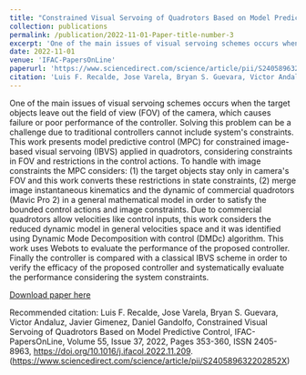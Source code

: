 ```yaml
---
title: "Constrained Visual Servoing of Quadrotors Based on Model Predictive Control"
collection: publications
permalink: /publication/2022-11-01-Paper-title-number-3
excerpt: 'One of the main issues of visual servoing schemes occurs when the target objects leave out the field of view (FOV) of the camera, which causes failure or poor performance of the controller. Solving this problem can be a challenge due to traditional controllers cannot include system&apos;s constraints. This work presents model predictive control (MPC) for constrained image-based visual servoing (IBVS) applied in quadrotors, considering constraints in FOV and restrictions in the control actions. To handle with image constraints the MPC considers: (1) the target objects stay only in camera&apos;s FOV and this work converts these restrictions in state constraints, (2) merge image instantaneous kinematics and the dynamic of commercial quadrotors (Mavic Pro 2) in a general mathematical model in order to satisfy the bounded control actions and image constraints. Due to commercial quadrotors allow velocities like control inputs, this work considers the reduced dynamic model in general velocities space and it was identified using Dynamic Mode Decomposition with control (DMDc) algorithm. This work uses Webots to evaluate the performance of the proposed controller. Finally the controller is compared with a classical IBVS scheme in order to verify the efficacy of the proposed controller and systematically evaluate the performance considering the system constraints.'
date: 2022-11-01
venue: 'IFAC-PapersOnLine'
paperurl: 'https://www.sciencedirect.com/science/article/pii/S240589632202852X?via%3Dihub'
citation: 'Luis F. Recalde, Jose Varela, Bryan S. Guevara, Victor Andaluz, Javier Gimenez, Daniel Gandolfo, Constrained Visual Servoing of Quadrotors Based on Model Predictive Control, IFAC-PapersOnLine, Volume 55, Issue 37, 2022, Pages 353-360, ISSN 2405-8963, https://doi.org/10.1016/j.ifacol.2022.11.209. (https://www.sciencedirect.com/science/article/pii/S240589632202852X)'
---
```

One of the main issues of visual servoing schemes occurs when the target objects leave out the field of view (FOV) of the camera, which causes failure or poor performance of the controller. Solving this problem can be a challenge due to traditional controllers cannot include system&apos;s constraints. This work presents model predictive control (MPC) for constrained image-based visual servoing (IBVS) applied in quadrotors, considering constraints in FOV and restrictions in the control actions. To handle with image constraints the MPC considers: (1) the target objects stay only in camera&apos;s FOV and this work converts these restrictions in state constraints, (2) merge image instantaneous kinematics and the dynamic of commercial quadrotors (Mavic Pro 2) in a general mathematical model in order to satisfy the bounded control actions and image constraints. Due to commercial quadrotors allow velocities like control inputs, this work considers the reduced dynamic model in general velocities space and it was identified using Dynamic Mode Decomposition with control (DMDc) algorithm. This work uses Webots to evaluate the performance of the proposed controller. Finally the controller is compared with a classical IBVS scheme in order to verify the efficacy of the proposed controller and systematically evaluate the performance considering the system constraints.

[Download paper here](https://www.sciencedirect.com/science/article/pii/S240589632202852X?via%3Dihub)

Recommended citation: Luis F. Recalde, Jose Varela, Bryan S. Guevara, Victor Andaluz, Javier Gimenez, Daniel Gandolfo, Constrained Visual Servoing of Quadrotors Based on Model Predictive Control, IFAC-PapersOnLine, Volume 55, Issue 37, 2022, Pages 353-360, ISSN 2405-8963, https://doi.org/10.1016/j.ifacol.2022.11.209. (https://www.sciencedirect.com/science/article/pii/S240589632202852X)